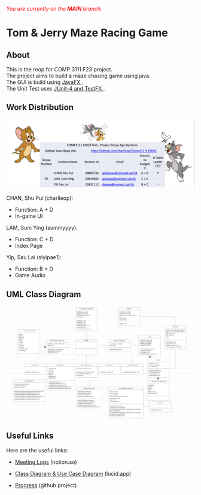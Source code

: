 <i style="color: red">You are currently on the <b>MAIN</b> branch. </i>

# Tom & Jerry Maze Racing Game

## About

This is the reop for COMP 3111 F23 project.  
The project aims to build a maze chasing game using java.  
The GUI is build using <ins> JavaFX </ins>.  
The Unit Test uses <ins> JUnit-4 and TestFX </ins>.

## Work Distribution
![CHAN-A+D; LAM-C+D; YIP-B+D;](./work-distribution.jpg "Work Distribution")

CHAN, Shu Pui (charlieop):
- Function: A + D
- In-game UI

LAM, Sum Ying (summyyyy):
- Function: C + D
- Index Page

Yip, Sau Lai (slyipae1):
- Function: B + D
- Game Audio

## UML Class Diagram

![](./classDiagram.jpg "classDiagram.jpg")

## Useful Links

Here are the useful links:
- [Meeting Logs](https://www.notion.so/dfb2e2b36b2f484b8591e74be9c1da04?v=bd45b47bd3ea4e4cb6b12933569c0d22) (notion.so)

- [Class Diagram & Use Case Diagram](https://lucid.app/lucidchart/8d4aab76-8d94-4c77-8ee2-5f24908c90b4/edit?viewport_loc=-965%2C-459%2C1677%2C969%2C0_0&invitationId=inv_66e68831-7bf3-4743-9cbb-c6dfee4a3da1) (lucid.app)

- [Progress](https://github.com/users/charlieop/projects/2) (github project)





